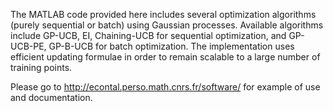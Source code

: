 The MATLAB code provided here includes several optimization algorithms (purely sequential or batch) using Gaussian processes. Available algorithms include GP-UCB, EI, Chaining-UCB for sequential optimization, and GP-UCB-PE, GP-B-UCB for batch optimization. The implementation uses efficient updating formulae in order to remain scalable to a large number of training points.

Please go to http://econtal.perso.math.cnrs.fr/software/ for example of use and documentation.
